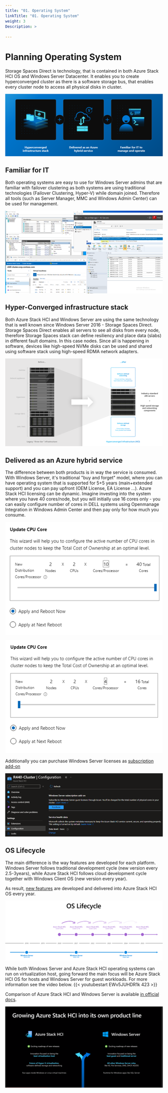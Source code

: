 ```yaml
---
title: "01. Operating System"
linkTitle: "01. Operating System"
weight: 3
Description: >

---
```


# Planning Operating System

Storage Spaces Direct is technology, that is contained in both Azure Stack HCI OS and Windows Server Datacenter. It enables you to create hyperconverged cluster as there is a software storage bus, that enables every cluster node to access all physical disks in cluster.

![](/docs/hci/PlanningAzureStack/01-Operating-System/media/PPT02.png)

<!-- ## ![Azure Stack HCI](prod-1906-poweredge-r740xd-12x35-azure-stack-hci-980x366.jpg) -->

## Familiar for IT

Both operating systems are easy to use for Windows Server admins that are familiar with failover clustering as both systems are using traditional technologies (Failover Clustering, Hyper-V) while domain joined. Therefore all tools (such as Server Manager, MMC and Windows Admin Center) can be used for management.

![](/docs/hci/PlanningAzureStack/01-Operating-System/media/OSManagement.png)

## Hyper-Converged infrastructure stack

Both Azure Stack HCI and Windows Server are using the same technology that is well known since Windows Server 2016 - Storage Spaces Direct. Storage Spaces Direct enables all servers to see all disks from every node, therefore Storage Spaces stack can define resiliency and place data (slabs) in different fault domains. In this case nodes. Since all is happening in software, devices like high-speed NVMe disks can be used and shared using software stack using high-speed RDMA network adapters.

![](/docs/hci/PlanningAzureStack/01-Operating-System/media/PPT04.png)

## Delivered as an Azure hybrid service

The difference between both products is in way the service is consumed. With Windows Server, it's traditional "buy and forget" model, where you can have operating system that is supported for 5+5 years (main+extended support) and you can pay upfront (OEM License, EA License ...). Azure Stack HCI licensing can be dynamic. Imagine investing into the system where you have 40 cores/node, but you will initially use 16 cores only - you can easily configure number of cores in DELL systems using Openmanage Integration in Windows Admin Center and then pay only for how much you consume.

![](/docs/hci/PlanningAzureStack/01-Operating-System/media/WAC01.png)

![](/docs/hci/PlanningAzureStack/01-Operating-System/media/WAC02.png)

Additionally you can purchase Windows Server licenses as [subscription add-on](https://learn.microsoft.com/en-us/azure-stack/hci/manage/vm-activate#windows-server-subscription)

![](/docs/hci/PlanningAzureStack/01-Operating-System/media/Portal01.png)

## OS Lifecycle

The main difference is the way features are developed for each platform. Windows Server follows traditional development cycle (new version every 2.5-3years), while Azure Stack HCI follows cloud development cycle together with Windows Client OS (new version every year).

As result, [new features](https://learn.microsoft.com/en-us/azure-stack/hci/concepts/compare-windows-server#compare-technical-features) are developed and delivered into Azure Stack HCI OS every year.

![](/docs/hci/PlanningAzureStack/01-Operating-System/media/PPT03.png)

While both Windows Server and Azure Stack HCI operating systems can run on virtualization host, going forward the main focus will be Azure Stack HCI OS for hosts and Windows Server for guest workloads. For more information see the video below.
{{< youtubestart EWv5JUHDR1k 423 >}}

Comparison of Azure Stack HCI and Windows Server is available [in official docs](https://learn.microsoft.com/en-us/azure-stack/hci/concepts/compare-windows-server).

![](/docs/hci/PlanningAzureStack/01-Operating-System/media/PPT01.png)




